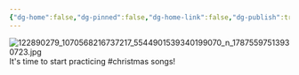 ```yaml
---
{"dg-home":false,"dg-pinned":false,"dg-home-link":false,"dg-publish":true,"tags":["dgblip"],"disabled rules":["yaml-title","yaml-title-alias","file-name-heading"],"title":"philipp on instagram @ 2020-10-29","created-date":"2020-10-29T11:00:00","updated-date":"2025-05-02T17:43:07","dg-path":"blips/17875597513930723.md","permalink":"/blips/17875597513930723/","dgPassFrontmatter":true}
---
```



![122890279_1070568216737217_5544901539340199070_n_17875597513930723.jpg](/img/user/attachments/122890279_1070568216737217_5544901539340199070_n_17875597513930723.jpg)
It's time to start practicing #christmas songs!



